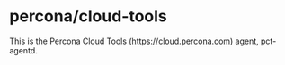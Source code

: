 percona/cloud-tools
===================

This is the Percona Cloud Tools (https://cloud.percona.com) agent, pct-agentd.
